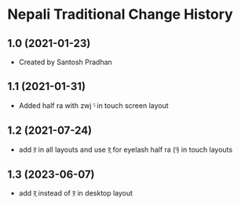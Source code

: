 Nepali Traditional Change History
====================

1.0 (2021-01-23)
----------------
* Created by Santosh Pradhan

1.1 (2021-01-31)
----------------
* Added half ra with zwj ‍र्‍ in touch screen layout

1.2 (2021-07-24)
----------------
* add ऱ in all layouts and use ऱ् for ‍eyelash half ra (र्‍) in touch layouts

1.3 (2023-06-07)
----------------
* add ऱ् instead of ऱ in desktop layout
